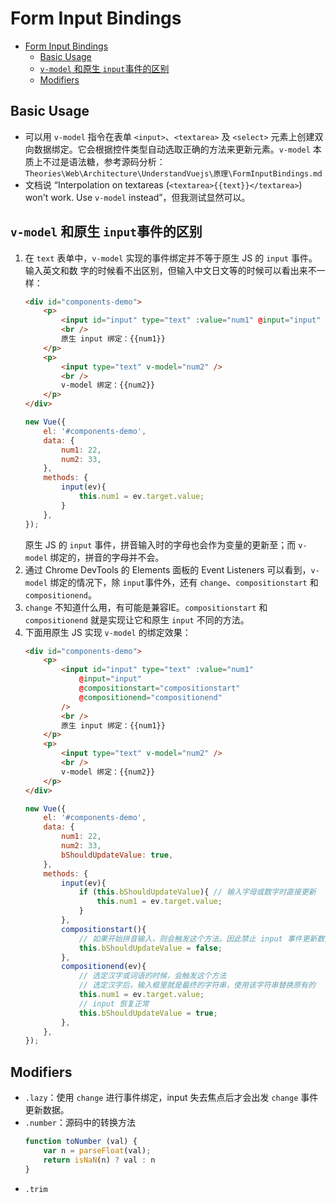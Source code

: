 # Form Input Bindings


<!-- TOC -->

- [Form Input Bindings](#form-input-bindings)
    - [Basic Usage](#basic-usage)
    - [`v-model` 和原生 `input`事件的区别](#v-model-和原生-input事件的区别)
    - [Modifiers](#modifiers)

<!-- /TOC -->


## Basic Usage
* 可以用 `v-model` 指令在表单 `<input>`、`<textarea>` 及 `<select>` 元素上创建双向数据绑定。它会根据控件类型自动选取正确的方法来更新元素。`v-model` 本质上不过是语法糖，参考源码分析：`Theories\Web\Architecture\UnderstandVuejs\原理\FormInputBindings.md`
* 文档说 “Interpolation on textareas (`<textarea>{{text}}</textarea>`) won't work. Use `v-model` instead”，但我测试显然可以。


## `v-model` 和原生 `input`事件的区别
1. 在 `text` 表单中，`v-model` 实现的事件绑定并不等于原生 JS 的 `input` 事件。输入英文和数 字的时候看不出区别，但输入中文日文等的时候可以看出来不一样：
    ```html
    <div id="components-demo">
        <p>
            <input id="input" type="text" :value="num1" @input="input" />
            <br />
            原生 input 绑定：{{num1}}
        </p>
        <p>
            <input type="text" v-model="num2" />
            <br />
            v-model 绑定：{{num2}}
        </p>
    </div>
    ```
    ```js
    new Vue({
        el: '#components-demo',
        data: {
            num1: 22,
            num2: 33,
        },
        methods: {
            input(ev){
                this.num1 = ev.target.value;
            }
        },
    });
    ```
    原生 JS 的 `input` 事件，拼音输入时的字母也会作为变量的更新至；而 `v-model` 绑定的，拼音的字母并不会。
2. 通过 Chrome DevTools 的 Elements 面板的 Event Listeners 可以看到，`v-model` 绑定的情况下，除 `input`事件外，还有 `change`、`compositionstart` 和 `compositionend`。
3. `change` 不知道什么用，有可能是兼容IE。`compositionstart` 和 `compositionend` 就是实现让它和原生 `input` 不同的方法。
4. 下面用原生 JS 实现 `v-model` 的绑定效果：
    ```html
    <div id="components-demo">
        <p>
            <input id="input" type="text" :value="num1"
                @input="input"
                @compositionstart="compositionstart"
                @compositionend="compositionend"
            />
            <br />
            原生 input 绑定：{{num1}}
        </p>
        <p>
            <input type="text" v-model="num2" />
            <br />
            v-model 绑定：{{num2}}
        </p>
    </div>
    ```
    ```js
    new Vue({
        el: '#components-demo',
        data: {
            num1: 22,
            num2: 33,
            bShouldUpdateValue: true,
        },
        methods: {
            input(ev){
                if (this.bShouldUpdateValue){ // 输入字母或数字时直接更新
                    this.num1 = ev.target.value;
                }
            },
            compositionstart(){
                // 如果开始拼音输入，则会触发这个方法，因此禁止 input 事件更新数据
                this.bShouldUpdateValue = false;
            },
            compositionend(ev){
                // 选定汉字或词语的时候，会触发这个方法
                // 选定汉字后，输入框里就是最终的字符串，使用该字符串替换原有的
                this.num1 = ev.target.value;
                // input 恢复正常
                this.bShouldUpdateValue = true;
            },
        },
    });
    ```


## Modifiers
* `.lazy`：使用 `change` 进行事件绑定，input 失去焦点后才会出发 `change` 事件更新数据。
* `.number`：源码中的转换方法  
    ```js
    function toNumber (val) {
    	var n = parseFloat(val);
    	return isNaN(n) ? val : n
    }
    ```
* `.trim`
